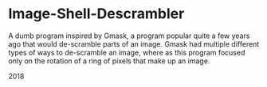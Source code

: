 # Image-Shell-Descrambler
A dumb program inspired by Gmask, a program popular quite a few years ago that would de-scramble parts of an image. Gmask had multiple different types of ways to de-scramble an image, where as this program focused only on the rotation of a ring of pixels that make up an image.

2018
